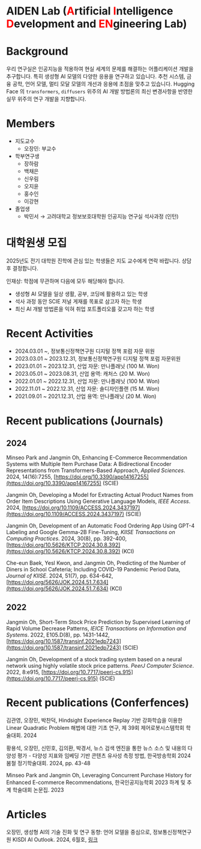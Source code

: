 # AIDEN Lab (<span style="color:Red">A</span>rtificial <span style="color:Red">I</span>ntelligence <span style="color:Red">D</span>evelopment and <span style="color:Red">EN</span>gineering Lab)

# Background

우리 연구실은 인공지능을 적용하여 현실 세계의 문제를 해결하는 어플리케이션 개발을 추구합니다. 특히 생성형 AI 모델의 다양한 응용을 연구하고 있습니다. 추천 시스템, 금융 공학, 언어 모델, 멀티 모달 모델의 개선과 응용에 초점을 맞추고 있습니다. Hugging Face 의 `transformers`, `diffusers` 위주의 AI 개발 방법론의 최신 변경사항을 반영한 실무 위주의 연구 개발을 지향합니다.

# Members

- 지도교수
  - 오장민: 부교수
- 학부연구생
  - 장하람
  - 백채은
  - 신우림
  - 오지윤
  - 홍수인
  - 이강현
- 졸업생
  - 박민서 → 고려대학교 정보보호대학원 인공지능 연구실 석사과정 (인턴)
  
# 대학원생 모집

2025년도 전기 대학원 진학에 관심 있는 학생들은 지도 교수에게 연락 바랍니다. 상담후 결정합니다.

인재상: 학점에 무관하며 다음에 모두 해당해야 합니다.
- 생성형 AI 모델을 일상 생활, 공부, 코딩에 활용하고 있는 학생
- 석사 과정 동안 SCIE 저널 게재를 목표로 삼고자 하는 학생
- 최신 AI 개발 방법론을 익혀 취업 포트폴리오를 갖고자 하는 학생 

# Recent Activities

- 2024.03.01 ~, 정보통신정책연구원 디지털 정책 포럼 자문 위원
- 2023.03.01 ~ 2023.12.31, 정보통신정책연구원 디지털 정책 포럼 자문위원
- 2023.01.01 ~ 2023.12.31, 산업 자문: 만나플래닛 (100 M. Won)
- 2023.05.01 ~ 2023.08.31, 산업 용역: 캐처스 (20 M. Won)
- 2022.01.01 ~ 2022.12.31, 산업 자문: 만나플래닛 (100 M. Won)
- 2022.11.01 ~ 2022.12.31, 산업 자문: 솔디자인플랜 (15 M. Won)
- 2021.09.01 ~ 2021.12.31, 산업 용역: 만나플래닛 (20 M. Won)

# Recent publications (Journals)

## 2024
Minseo Park and Jangmin Oh, Enhancing E-Commerce Recommendation Systems with Multiple Item Purchase Data: A Bidirectional Encoder Representations from Transformers-Based Approach, *Applied Sciences*. 2024, 14(16):7255, [https://doi.org/10.3390/app14167255](https://doi.org/10.3390/app14167255) (SCIE)


Jangmin Oh, Developing a Model for Extracting Actual Product Names from Order Item Descriptions Using Generative Language Models, *IEEE Access*. 2024, [https://doi.org/10.1109/ACCESS.2024.3437197](https://doi.org/10.1109/ACCESS.2024.3437197) (SCIE)


Jangmin Oh, Development of an Automatic Food Ordering App Using GPT-4 Labeling and Google Gemma-2B Fine-Tuning, *KIISE Transactions on Computing Practices*. 2024, 30(8), pp. 392-400, [https://doi.org/10.5626/KTCP.2024.30.8.392](https://doi.org/10.5626/KTCP.2024.30.8.392) (KCI)

Che-eun Baek, Yesl Kwon, and Jangmin Oh, Predicting of the Number of Diners in School Cafeteria; Including COVID-19 Pandemic Period Data, *Journal of KIISE*. 2024, 51(7), pp. 634-642, [https://doi.org/5626/JOK.2024.51.7.634](https://doi.org/5626/JOK.2024.51.7.634) (KCI)


## 2022
Jangmin Oh, Short-Term Stock Price Prediction by Supervised Learning of Rapid Volume Decrease Patterns, *IEICE Transactions on Information and Systems*. 2022, E105.D(8), pp. 1431-1442, [https://doi.org/10.1587/transinf.2021edp7243](https://doi.org/10.1587/transinf.2021edp7243) (SCIE)

Jangmin Oh, Development of a stock trading system based on a neural network using highly volatile stock price patterns. *PeerJ Computer Science*. 2022, 8:e915, [https://doi.org/10.7717/peerj-cs.915](https://doi.org/10.7717/peerj-cs.915) (SCIE)


# Recent publications (Conferfences)

김관영, 오장민, 박찬덕, Hindsight Experience Replay 기반 강화학습을 이용한 Linear Quadratic Problem 해법에 대한 기초 연구, 제 39회 제어로봇시스템학회 학술대회. 2024

황용석, 오장민, 신민호, 김의환, 박경서, 뉴스 검색 엔진을 통한 뉴스 소스 및 내용의 다양성 평가 - 다양성 지표와 임베딩 기반 콘텐츠 유사성 측정 방법, 한국방송학회 2024 봄철 정기학술대회. 2024, pp. 43-48

Minseo Park and Jangmin Oh, Leveraging Concurrent Purchase History for Enhanced E-commerce Recommendations, 한국인공지능학회 2023 하계 및 추계 학술대회 논문집. 2023

# Articles

오장민, 생성형 AI의 기술 진화 및 연구 동향: 언어 모델을 중심으로, 정보통신정책연구원 KISDI AI Outlook. 2024, 6월호, [링크](https://www.kisdi.re.kr/report/list.do?key=m2101113025377&arrMasterId=4333446)